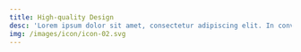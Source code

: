 ```yaml
---
title: High-quality Design
desc: 'Lorem ipsum dolor sit amet, consectetur adipiscing elit. In convallis tortor.'
img: /images/icon/icon-02.svg
---
```


